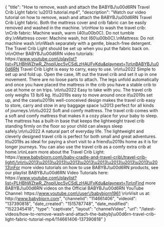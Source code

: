 {
    "title": "How to remove, wash and attach the BABYBJ\u00d6RN Travel Crib Light fabric \u2013 tutorial.mp4",
    "description": "Watch our video tutorial on how to remove, wash and attach the BABYBJ\u00d6RN Travel Crib Light fabric. Both the mattress cover and crib fabric can be easily removed and washed in the machine. \n\nHow to wash the travel crib: \nCrib fabric: Machine wash, warm (40\u00b0C). Do not tumble dry.\nMattress cover: Machine wash, hot (60\u00b0C).\nMattress: Do not machine wash.\n\nWash separately with a gentle, bleach-free detergent. The Travel Crib Light should be set up when you put the fabric back on. \n\nOther BABYBJ\u00d6RN video tutorials: https:\/\/www.youtube.com\/playlist?list=PLHBhWZtwR_ZhsplUpc5vCSdLzHAUFvKdu&playnext=1\n\nBABYBJ\u00d6RN Travel Crib Light is easy to carry, easy to use. \n\n\u2022 Simple to set up and fold up. Open the case, lift out the travel crib and set it up in one movement. There are no loose parts to attach. The legs unfold automatically and once you have placed the mattress in the crib you have a stable crib to use at home or on trips. \n\n\u2022 Easy to take with you. The travel crib only weighs 13 lb\/6 kg. It\u2019s easy to move around once it\u2019s set up, and the case\u2019s well-conceived design makes the travel crib easy to store, carry and stow in any baggage space \u2013 perfect for all kinds of journeys.\n\n\u2022 Soft and comfy mattress. The travel crib comes with a soft and comfy mattress that makes it a cozy place for your baby to sleep. The mattress has a built-in base that keeps the lightweight travel crib standing firmly on the floor so your child can always sleep safely.\n\n\u2022 A natural part of everyday life. The lightweight and cleverly designed travel crib is perfect for both small and great adventures. It\u2019s as ideal for paying a short visit to a friend\u2019s home as it is for longer journeys. You can also use the travel crib as a comfy extra crib at home.\n\nLearn more about the Travel Crib Light: https:\/\/www.babybjorn.com\/baby-cradle-and-travel-crib\/travel-crib-light\/\n\n\u2013\u2013\u2013\u2013\u2013\u2013\u2013\u2013\u2013\u2013\nFor more video tutorials on how to use BABYBJ\u00d6RN products, see our playlist BABYBJ\u00d6RN Video Tutorials here: https:\/\/www.youtube.com\/playlist?list=PLHBhWZtwR_ZhsplUpc5vCSdLzHAUFvKdu&playnext=1\n\nFind more BABYBJ\u00d6RN videos on the Official BABYBJ\u00d6RN YouTube Channel: https:\/\/www.youtube.com\/user\/babybjorn1961 \n\nVisit us at: http:\/\/www.babybjorn.com",
    "channelid": "114661406",
    "videoid": "137390818",
    "date_created": "1515787748",
    "date_modified": "1522345418",
    "type": "captivate",
    "layout": "channelVideo",
    "url": "\/latest-videos\/how-to-remove-wash-and-attach-the-babybj\u00d6rn-travel-crib-light-fabric-tutorial-mp4\/114661406-137390818"
}